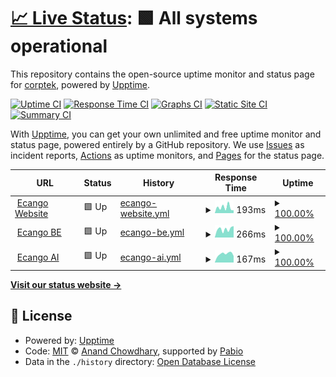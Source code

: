 # [📈 Live Status](https://demo.upptime.js.org): <!--live status--> **🟩 All systems operational**

This repository contains the open-source uptime monitor and status page for [corptek](https://demo.upptime.js.org), powered by [Upptime](https://github.com/upptime/upptime).

[![Uptime CI](https://github.com/corptek/upptime-final/workflows/Uptime%20CI/badge.svg)](https://github.com/corptek/upptime-final/actions?query=workflow%3A%22Uptime+CI%22)
[![Response Time CI](https://github.com/corptek/upptime-final/workflows/Response%20Time%20CI/badge.svg)](https://github.com/corptek/upptime-final/actions?query=workflow%3A%22Response+Time+CI%22)
[![Graphs CI](https://github.com/corptek/upptime-final/workflows/Graphs%20CI/badge.svg)](https://github.com/corptek/upptime-final/actions?query=workflow%3A%22Graphs+CI%22)
[![Static Site CI](https://github.com/corptek/upptime-final/workflows/Static%20Site%20CI/badge.svg)](https://github.com/corptek/upptime-final/actions?query=workflow%3A%22Static+Site+CI%22)
[![Summary CI](https://github.com/corptek/upptime-final/workflows/Summary%20CI/badge.svg)](https://github.com/corptek/upptime-final/actions?query=workflow%3A%22Summary+CI%22)

With [Upptime](https://upptime.js.org), you can get your own unlimited and free uptime monitor and status page, powered entirely by a GitHub repository. We use [Issues](https://github.com/corptek/upptime-final/issues) as incident reports, [Actions](https://github.com/corptek/upptime-final/actions) as uptime monitors, and [Pages](https://demo.upptime.js.org) for the status page.

<!--start: status pages-->
<!-- This summary is generated by Upptime (https://github.com/upptime/upptime) -->
<!-- Do not edit this manually, your changes will be overwritten -->
<!-- prettier-ignore -->
| URL | Status | History | Response Time | Uptime |
| --- | ------ | ------- | ------------- | ------ |
| <img alt="" src="https://icons.duckduckgo.com/ip3/www.ecango.com.ico" height="13"> [Ecango Website](https://www.ecango.com) | 🟩 Up | [ecango-website.yml](https://github.com/corptek/uptime-final/commits/HEAD/history/ecango-website.yml) | <details><summary><img alt="Response time graph" src="./graphs/ecango-website/response-time-week.png" height="20"> 193ms</summary><br><a href="https://status.ecango.com/history/ecango-website"><img alt="Response time 195" src="https://img.shields.io/endpoint?url=https%3A%2F%2Fraw.githubusercontent.com%2Fcorptek%2Fuptime-final%2FHEAD%2Fapi%2Fecango-website%2Fresponse-time.json"></a><br><a href="https://status.ecango.com/history/ecango-website"><img alt="24-hour response time 96" src="https://img.shields.io/endpoint?url=https%3A%2F%2Fraw.githubusercontent.com%2Fcorptek%2Fuptime-final%2FHEAD%2Fapi%2Fecango-website%2Fresponse-time-day.json"></a><br><a href="https://status.ecango.com/history/ecango-website"><img alt="7-day response time 193" src="https://img.shields.io/endpoint?url=https%3A%2F%2Fraw.githubusercontent.com%2Fcorptek%2Fuptime-final%2FHEAD%2Fapi%2Fecango-website%2Fresponse-time-week.json"></a><br><a href="https://status.ecango.com/history/ecango-website"><img alt="30-day response time 195" src="https://img.shields.io/endpoint?url=https%3A%2F%2Fraw.githubusercontent.com%2Fcorptek%2Fuptime-final%2FHEAD%2Fapi%2Fecango-website%2Fresponse-time-month.json"></a><br><a href="https://status.ecango.com/history/ecango-website"><img alt="1-year response time 195" src="https://img.shields.io/endpoint?url=https%3A%2F%2Fraw.githubusercontent.com%2Fcorptek%2Fuptime-final%2FHEAD%2Fapi%2Fecango-website%2Fresponse-time-year.json"></a></details> | <details><summary><a href="https://status.ecango.com/history/ecango-website">100.00%</a></summary><a href="https://status.ecango.com/history/ecango-website"><img alt="All-time uptime 100.00%" src="https://img.shields.io/endpoint?url=https%3A%2F%2Fraw.githubusercontent.com%2Fcorptek%2Fuptime-final%2FHEAD%2Fapi%2Fecango-website%2Fuptime.json"></a><br><a href="https://status.ecango.com/history/ecango-website"><img alt="24-hour uptime 100.00%" src="https://img.shields.io/endpoint?url=https%3A%2F%2Fraw.githubusercontent.com%2Fcorptek%2Fuptime-final%2FHEAD%2Fapi%2Fecango-website%2Fuptime-day.json"></a><br><a href="https://status.ecango.com/history/ecango-website"><img alt="7-day uptime 100.00%" src="https://img.shields.io/endpoint?url=https%3A%2F%2Fraw.githubusercontent.com%2Fcorptek%2Fuptime-final%2FHEAD%2Fapi%2Fecango-website%2Fuptime-week.json"></a><br><a href="https://status.ecango.com/history/ecango-website"><img alt="30-day uptime 100.00%" src="https://img.shields.io/endpoint?url=https%3A%2F%2Fraw.githubusercontent.com%2Fcorptek%2Fuptime-final%2FHEAD%2Fapi%2Fecango-website%2Fuptime-month.json"></a><br><a href="https://status.ecango.com/history/ecango-website"><img alt="1-year uptime 100.00%" src="https://img.shields.io/endpoint?url=https%3A%2F%2Fraw.githubusercontent.com%2Fcorptek%2Fuptime-final%2FHEAD%2Fapi%2Fecango-website%2Fuptime-year.json"></a></details>
| <img alt="" src="https://icons.duckduckgo.com/ip3/app.ecango.com.ico" height="13"> [Ecango BE](https://app.ecango.com/do/ping/) | 🟩 Up | [ecango-be.yml](https://github.com/corptek/uptime-final/commits/HEAD/history/ecango-be.yml) | <details><summary><img alt="Response time graph" src="./graphs/ecango-be/response-time-week.png" height="20"> 266ms</summary><br><a href="https://status.ecango.com/history/ecango-be"><img alt="Response time 258" src="https://img.shields.io/endpoint?url=https%3A%2F%2Fraw.githubusercontent.com%2Fcorptek%2Fuptime-final%2FHEAD%2Fapi%2Fecango-be%2Fresponse-time.json"></a><br><a href="https://status.ecango.com/history/ecango-be"><img alt="24-hour response time 361" src="https://img.shields.io/endpoint?url=https%3A%2F%2Fraw.githubusercontent.com%2Fcorptek%2Fuptime-final%2FHEAD%2Fapi%2Fecango-be%2Fresponse-time-day.json"></a><br><a href="https://status.ecango.com/history/ecango-be"><img alt="7-day response time 266" src="https://img.shields.io/endpoint?url=https%3A%2F%2Fraw.githubusercontent.com%2Fcorptek%2Fuptime-final%2FHEAD%2Fapi%2Fecango-be%2Fresponse-time-week.json"></a><br><a href="https://status.ecango.com/history/ecango-be"><img alt="30-day response time 258" src="https://img.shields.io/endpoint?url=https%3A%2F%2Fraw.githubusercontent.com%2Fcorptek%2Fuptime-final%2FHEAD%2Fapi%2Fecango-be%2Fresponse-time-month.json"></a><br><a href="https://status.ecango.com/history/ecango-be"><img alt="1-year response time 258" src="https://img.shields.io/endpoint?url=https%3A%2F%2Fraw.githubusercontent.com%2Fcorptek%2Fuptime-final%2FHEAD%2Fapi%2Fecango-be%2Fresponse-time-year.json"></a></details> | <details><summary><a href="https://status.ecango.com/history/ecango-be">100.00%</a></summary><a href="https://status.ecango.com/history/ecango-be"><img alt="All-time uptime 100.00%" src="https://img.shields.io/endpoint?url=https%3A%2F%2Fraw.githubusercontent.com%2Fcorptek%2Fuptime-final%2FHEAD%2Fapi%2Fecango-be%2Fuptime.json"></a><br><a href="https://status.ecango.com/history/ecango-be"><img alt="24-hour uptime 100.00%" src="https://img.shields.io/endpoint?url=https%3A%2F%2Fraw.githubusercontent.com%2Fcorptek%2Fuptime-final%2FHEAD%2Fapi%2Fecango-be%2Fuptime-day.json"></a><br><a href="https://status.ecango.com/history/ecango-be"><img alt="7-day uptime 100.00%" src="https://img.shields.io/endpoint?url=https%3A%2F%2Fraw.githubusercontent.com%2Fcorptek%2Fuptime-final%2FHEAD%2Fapi%2Fecango-be%2Fuptime-week.json"></a><br><a href="https://status.ecango.com/history/ecango-be"><img alt="30-day uptime 100.00%" src="https://img.shields.io/endpoint?url=https%3A%2F%2Fraw.githubusercontent.com%2Fcorptek%2Fuptime-final%2FHEAD%2Fapi%2Fecango-be%2Fuptime-month.json"></a><br><a href="https://status.ecango.com/history/ecango-be"><img alt="1-year uptime 100.00%" src="https://img.shields.io/endpoint?url=https%3A%2F%2Fraw.githubusercontent.com%2Fcorptek%2Fuptime-final%2FHEAD%2Fapi%2Fecango-be%2Fuptime-year.json"></a></details>
| <img alt="" src="https://icons.duckduckgo.com/ip3/transcriber.ecango.com.ico" height="13"> [Ecango AI](https://transcriber.ecango.com/ping/) | 🟩 Up | [ecango-ai.yml](https://github.com/corptek/uptime-final/commits/HEAD/history/ecango-ai.yml) | <details><summary><img alt="Response time graph" src="./graphs/ecango-ai/response-time-week.png" height="20"> 167ms</summary><br><a href="https://status.ecango.com/history/ecango-ai"><img alt="Response time 166" src="https://img.shields.io/endpoint?url=https%3A%2F%2Fraw.githubusercontent.com%2Fcorptek%2Fuptime-final%2FHEAD%2Fapi%2Fecango-ai%2Fresponse-time.json"></a><br><a href="https://status.ecango.com/history/ecango-ai"><img alt="24-hour response time 127" src="https://img.shields.io/endpoint?url=https%3A%2F%2Fraw.githubusercontent.com%2Fcorptek%2Fuptime-final%2FHEAD%2Fapi%2Fecango-ai%2Fresponse-time-day.json"></a><br><a href="https://status.ecango.com/history/ecango-ai"><img alt="7-day response time 167" src="https://img.shields.io/endpoint?url=https%3A%2F%2Fraw.githubusercontent.com%2Fcorptek%2Fuptime-final%2FHEAD%2Fapi%2Fecango-ai%2Fresponse-time-week.json"></a><br><a href="https://status.ecango.com/history/ecango-ai"><img alt="30-day response time 166" src="https://img.shields.io/endpoint?url=https%3A%2F%2Fraw.githubusercontent.com%2Fcorptek%2Fuptime-final%2FHEAD%2Fapi%2Fecango-ai%2Fresponse-time-month.json"></a><br><a href="https://status.ecango.com/history/ecango-ai"><img alt="1-year response time 166" src="https://img.shields.io/endpoint?url=https%3A%2F%2Fraw.githubusercontent.com%2Fcorptek%2Fuptime-final%2FHEAD%2Fapi%2Fecango-ai%2Fresponse-time-year.json"></a></details> | <details><summary><a href="https://status.ecango.com/history/ecango-ai">100.00%</a></summary><a href="https://status.ecango.com/history/ecango-ai"><img alt="All-time uptime 100.00%" src="https://img.shields.io/endpoint?url=https%3A%2F%2Fraw.githubusercontent.com%2Fcorptek%2Fuptime-final%2FHEAD%2Fapi%2Fecango-ai%2Fuptime.json"></a><br><a href="https://status.ecango.com/history/ecango-ai"><img alt="24-hour uptime 100.00%" src="https://img.shields.io/endpoint?url=https%3A%2F%2Fraw.githubusercontent.com%2Fcorptek%2Fuptime-final%2FHEAD%2Fapi%2Fecango-ai%2Fuptime-day.json"></a><br><a href="https://status.ecango.com/history/ecango-ai"><img alt="7-day uptime 100.00%" src="https://img.shields.io/endpoint?url=https%3A%2F%2Fraw.githubusercontent.com%2Fcorptek%2Fuptime-final%2FHEAD%2Fapi%2Fecango-ai%2Fuptime-week.json"></a><br><a href="https://status.ecango.com/history/ecango-ai"><img alt="30-day uptime 100.00%" src="https://img.shields.io/endpoint?url=https%3A%2F%2Fraw.githubusercontent.com%2Fcorptek%2Fuptime-final%2FHEAD%2Fapi%2Fecango-ai%2Fuptime-month.json"></a><br><a href="https://status.ecango.com/history/ecango-ai"><img alt="1-year uptime 100.00%" src="https://img.shields.io/endpoint?url=https%3A%2F%2Fraw.githubusercontent.com%2Fcorptek%2Fuptime-final%2FHEAD%2Fapi%2Fecango-ai%2Fuptime-year.json"></a></details>

<!--end: status pages-->

[**Visit our status website →**](https://demo.upptime.js.org)

## 📄 License

- Powered by: [Upptime](https://github.com/upptime/upptime)
- Code: [MIT](./LICENSE) © [Anand Chowdhary](https://anandchowdhary.com), supported by [Pabio](https://pabio.com)
- Data in the `./history` directory: [Open Database License](https://opendatacommons.org/licenses/odbl/1-0/)
